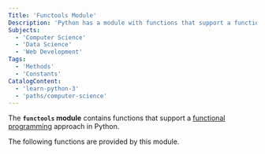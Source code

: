 ```yaml
---
Title: 'Functools Module'
Description: 'Python has a module with functions that support a functional programming approach.'
Subjects:
  - 'Computer Science'
  - 'Data Science'
  - 'Web Development'
Tags:
  - 'Methods'
  - 'Constants'
CatalogContent:
  - 'learn-python-3'
  - 'paths/computer-science'
---
```


The **`functools` module** contains functions that support a [functional programming](https://www.codecademy.com/resources/docs/general/programming-paradigms/functional-programming) approach in Python.

The following functions are provided by this module.
